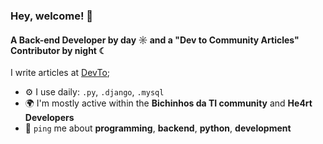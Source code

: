 ### Hey, welcome! 👋

#### A Back-end Developer by day ☼ and a "Dev to Community Articles" Contributor by night ☾

I write articles at [DevTo](https://dev.to/alinesousaa);

- ⚙️ I use daily: `.py`, `.django`, `.mysql`
- 🌍 I'm mostly active within the **Bichinhos da TI community** and **He4rt Developers**
- 💬 `ping` me about **programming**, **backend**, **python**, **development**
